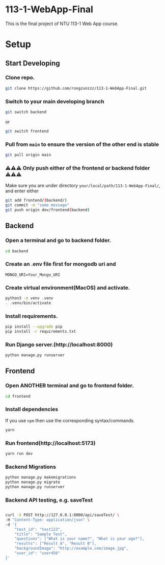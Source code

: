 # 113-1-WebApp-Final
This is the final project of NTU 113-1 Web App course.


# Setup
## Start Developing
### Clone repo.
```bash
git clone https://github.com/rongzunzzz/113-1-WebApp-Final.git
```

### Switch to your main developing branch
```bash
git switch backend
```
or
```bash
git switch frontend
```

### Pull from `main` to ensure the version of the other end is stable
```bash
git pull origin main
```

### ⚠️⚠️⚠️ Only push either of the frontend or backend folder ⚠️⚠️⚠️
Make sure you are under directory `your/local/path/113-1-WebApp-Final/`, and enter either
```bash
git add frontend/(backend/)
git commit -m "some message"
git push origin dev/frontend(backend)
```



## Backend
### Open a terminal and go to backend folder.
```bash
cd backend
```

### Create an .env file first for mongodb uri and 
```
MONGO_URI=Your_Mongo_URI
```

### Create virtual environment(MacOS) and activate.
```bash
python3 -m venv .venv
. .venv/bin/activate
```

### Install requirements.
```bash
pip install --upgrade pip
pip install -r requirements.txt
```

### Run Django server.(http://localhost:8000)
```bash
python manage.py runserver
```

## Frontend
### Open ANOTHER terminal and go to frontend folder.
```bash
cd frontend
```

### Install dependencies
If you use `npm` then use the corresponding syntax/commands.
```bash
yarn
```

### Run frontend(http://localhost:5173)
```bash
yarn run dev
```

### Backend Migrations
```bash
python manage.py makemigrations 
python manage.py migrate 
python manage.py runserver
```

### Backend API testing, e.g. saveTest
```bash

curl -X POST http://127.0.0.1:8000/api/saveTest/ \
-H "Content-Type: application/json" \
-d '{
    "test_id": "test123",
    "title": "Sample Test",
    "questions": ["What is your name?", "What is your age?"],
    "results": ["Result A", "Result B"],
    "backgroundImage": "http://example.com/image.jpg",
    "user_id": "user456"
}'
```